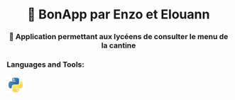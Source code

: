 <h1 align="center">🍴 BonApp par Enzo et Elouann</h1>
<h3 align="center">🎯 Application permettant aux lycéens de consulter le menu de la cantine</h3>

<h3 align="left">Languages and Tools:</h3>
<p align="left"> <a href="https://www.python.org" target="_blank" rel="noreferrer"> <img src="https://raw.githubusercontent.com/devicons/devicon/master/icons/python/python-original.svg" alt="python" width="40" height="40"/> </a> </p>

